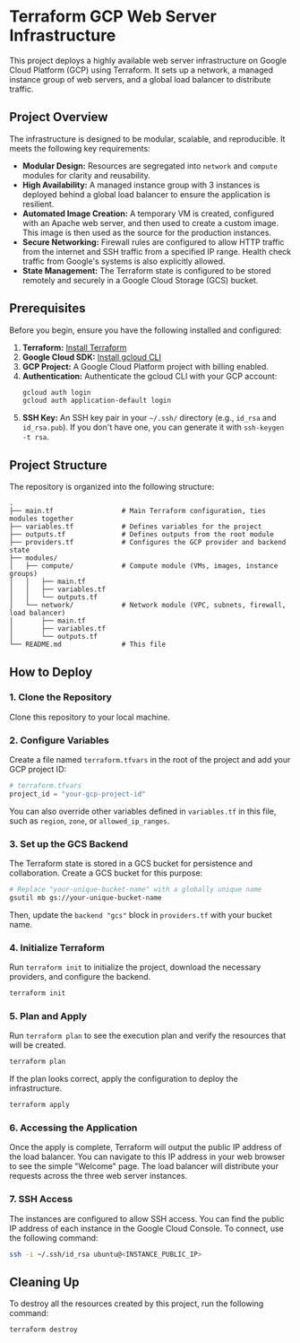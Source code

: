 # Terraform GCP Web Server Infrastructure

This project deploys a highly available web server infrastructure on Google Cloud Platform (GCP) using Terraform. It sets up a network, a managed instance group of web servers, and a global load balancer to distribute traffic.

## Project Overview

The infrastructure is designed to be modular, scalable, and reproducible. It meets the following key requirements:

- **Modular Design:** Resources are segregated into `network` and `compute` modules for clarity and reusability.
- **High Availability:** A managed instance group with 3 instances is deployed behind a global load balancer to ensure the application is resilient.
- **Automated Image Creation:** A temporary VM is created, configured with an Apache web server, and then used to create a custom image. This image is then used as the source for the production instances.
- **Secure Networking:** Firewall rules are configured to allow HTTP traffic from the internet and SSH traffic from a specified IP range. Health check traffic from Google's systems is also explicitly allowed.
- **State Management:** The Terraform state is configured to be stored remotely and securely in a Google Cloud Storage (GCS) bucket.

## Prerequisites

Before you begin, ensure you have the following installed and configured:

1.  **Terraform:** [Install Terraform](https://learn.hashicorp.com/tutorials/terraform/install-cli)
2.  **Google Cloud SDK:** [Install gcloud CLI](https://cloud.google.com/sdk/docs/install)
3.  **GCP Project:** A Google Cloud Platform project with billing enabled.
4.  **Authentication:** Authenticate the gcloud CLI with your GCP account:
    ```bash
    gcloud auth login
    gcloud auth application-default login
    ```
5.  **SSH Key:** An SSH key pair in your `~/.ssh/` directory (e.g., `id_rsa` and `id_rsa.pub`). If you don't have one, you can generate it with `ssh-keygen -t rsa`.

## Project Structure

The repository is organized into the following structure:

```
.
├── main.tf                 # Main Terraform configuration, ties modules together
├── variables.tf            # Defines variables for the project
├── outputs.tf              # Defines outputs from the root module
├── providers.tf            # Configures the GCP provider and backend state
├── modules/
│   ├── compute/            # Compute module (VMs, images, instance groups)
│   │   ├── main.tf
│   │   ├── variables.tf
│   │   └── outputs.tf
│   └── network/            # Network module (VPC, subnets, firewall, load balancer)
│       ├── main.tf
│       ├── variables.tf
│       └── outputs.tf
└── README.md               # This file
```

## How to Deploy

### 1. Clone the Repository

Clone this repository to your local machine.

### 2. Configure Variables

Create a file named `terraform.tfvars` in the root of the project and add your GCP project ID:

```terraform
# terraform.tfvars
project_id = "your-gcp-project-id"
```

You can also override other variables defined in `variables.tf` in this file, such as `region`, `zone`, or `allowed_ip_ranges`.

### 3. Set up the GCS Backend

The Terraform state is stored in a GCS bucket for persistence and collaboration. Create a GCS bucket for this purpose:

```bash
# Replace "your-unique-bucket-name" with a globally unique name
gsutil mb gs://your-unique-bucket-name
```

Then, update the `backend "gcs"` block in `providers.tf` with your bucket name.

### 4. Initialize Terraform

Run `terraform init` to initialize the project, download the necessary providers, and configure the backend.

```bash
terraform init
```

### 5. Plan and Apply

Run `terraform plan` to see the execution plan and verify the resources that will be created.

```bash
terraform plan
```

If the plan looks correct, apply the configuration to deploy the infrastructure.

```bash
terraform apply
```

### 6. Accessing the Application

Once the apply is complete, Terraform will output the public IP address of the load balancer. You can navigate to this IP address in your web browser to see the simple "Welcome" page. The load balancer will distribute your requests across the three web server instances.

### 7. SSH Access

The instances are configured to allow SSH access. You can find the public IP address of each instance in the Google Cloud Console. To connect, use the following command:

```bash
ssh -i ~/.ssh/id_rsa ubuntu@<INSTANCE_PUBLIC_IP>
```

## Cleaning Up

To destroy all the resources created by this project, run the following command:

```bash
terraform destroy
```

